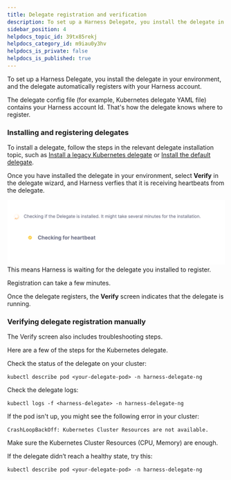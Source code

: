 ```yaml
---
title: Delegate registration and verification
description: To set up a Harness Delegate, you install the delegate in your environment and the Delegate automatically registers with your Harness account. The delegate config file (for example, Kubernetes Delega…
sidebar_position: 4
helpdocs_topic_id: 39tx85rekj
helpdocs_category_id: m9iau0y3hv
helpdocs_is_private: false
helpdocs_is_published: true
---
```


To set up a Harness Delegate, you install the delegate in your environment, and the delegate automatically registers with your Harness account.

The delegate config file (for example, Kubernetes delegate YAML file) contains your Harness account Id. That's how the delegate knows where to register.

### Installing and registering delegates

To install a delegate, follow the steps in the relevant delegate installation topic, such as [Install a legacy Kubernetes delegate](/docs/platform/2_Delegates/install-delegates/install-a-kubernetes-delegate.md) or [Install the default delegate]([/docs/platform/Delegates/install-delegates/overview#install-the-default-delegate).

Once you have installed the delegate in your environment, select **Verify** in the delegate wizard, and Harness verfies that it is receiving heartbeats from the delegate.

![](static/delegate-registration-01.png)
This means Harness is waiting for the delegate you installed to register.

Registration can take a few minutes.

Once the delegate registers, the **Verify** screen indicates that the delegate is running.

### Verifying delegate registration manually

The Verify screen also includes troubleshooting steps.

Here are a few of the steps for the Kubernetes delegate.

Check the status of the delegate on your cluster:

```
kubectl describe pod <your-delegate-pod> -n harness-delegate-ng
```
Check the delegate logs:

```
kubectl logs -f <harness-delegate> -n harness-delegate-ng
```
If the pod isn't up, you might see the following error in your cluster:

```
CrashLoopBackOff: Kubernetes Cluster Resources are not available.
```
Make sure the Kubernetes Cluster Resources (CPU, Memory) are enough.

If the delegate didn’t reach a healthy state, try this:

```
kubectl describe pod <your-delegate-pod> -n harness-delegate-ng
```
